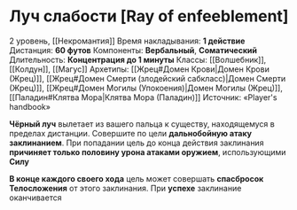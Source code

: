 # Луч слабости [Ray of enfeeblement]
2 уровень, [[Некромантия]]
Время накладывания: **1 действие**
Дистанция: **60 футов**
Компоненты: **Вербальный**, **Соматический**
Длительность: **Концентрация до 1 минуты**
Классы: [[Волшебник]], [[Колдун]], [[Магус]]
Архетипы: [[Жрец#Домен Крови|Домен Крови (Жрец)]], [[Жрец#Домен Смерти (злодейский сабкласс)|Домен Смерти (Жрец)]], [[Жрец#Домен Могилы (Упокоения)|Домен Могилы (Жрец)]], [[Паладин#Клятва Мора|Клятва Мора (Паладин)]]
Источник: «Player's handbook»

**Чёрный луч** вылетает из вашего пальца к существу, находящемуся в пределах дистанции. Совершите по цели **дальнобойную атаку заклинанием**. При попадании цель до конца действия заклинания **причиняет только половину урона атаками оружием**, использующими **Силу**

**В конце каждого своего хода** цель может совершать **спасбросок Телосложения** от этого заклинания. При **успехе** заклинание оканчивается